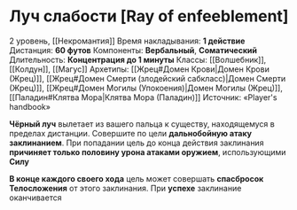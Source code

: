 # Луч слабости [Ray of enfeeblement]
2 уровень, [[Некромантия]]
Время накладывания: **1 действие**
Дистанция: **60 футов**
Компоненты: **Вербальный**, **Соматический**
Длительность: **Концентрация до 1 минуты**
Классы: [[Волшебник]], [[Колдун]], [[Магус]]
Архетипы: [[Жрец#Домен Крови|Домен Крови (Жрец)]], [[Жрец#Домен Смерти (злодейский сабкласс)|Домен Смерти (Жрец)]], [[Жрец#Домен Могилы (Упокоения)|Домен Могилы (Жрец)]], [[Паладин#Клятва Мора|Клятва Мора (Паладин)]]
Источник: «Player's handbook»

**Чёрный луч** вылетает из вашего пальца к существу, находящемуся в пределах дистанции. Совершите по цели **дальнобойную атаку заклинанием**. При попадании цель до конца действия заклинания **причиняет только половину урона атаками оружием**, использующими **Силу**

**В конце каждого своего хода** цель может совершать **спасбросок Телосложения** от этого заклинания. При **успехе** заклинание оканчивается